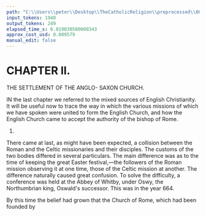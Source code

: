 ```yaml
---
path: "C:\\Users\\peter\\Desktop\\TheCatholicReligion\\preprocessed\\00099.jpg"
input_tokens: 1948
output_tokens: 249
elapsed_time_s: 6.819030500000343
approx_cost_usd: 0.009579
manual_edit: false
---
```

# CHAPTER II.

THE SETTLEMENT OF THE ANGLO-
SAXON CHURCH.

IN the last chapter we referred to the mixed
sources of English Christianity. It will
be useful now to trace the way in which the
various missions of which we have spoken
were united to form the English Church, and
how the English Church came to accept the
authority of the bishop of Rome.

1.

There came at last, as might have been
expected, a collision between the Roman and
the Celtic missionaries and their disciples. The
customs of the two bodies differed in several
particulars. The main difference was as to the
time of keeping the great Easter festival,—the
followers of the Roman mission observing it
at one time, those of the Celtic mission at
another. The difference naturally caused great
confusion. To solve the difficulty, a conference
was held at the Abbey of Whitby, under Oswy,
the Northumbrian king, Oswald's successor.
This was in the year 664.

By this time the belief had grown that the
Church of Rome, which had been founded by